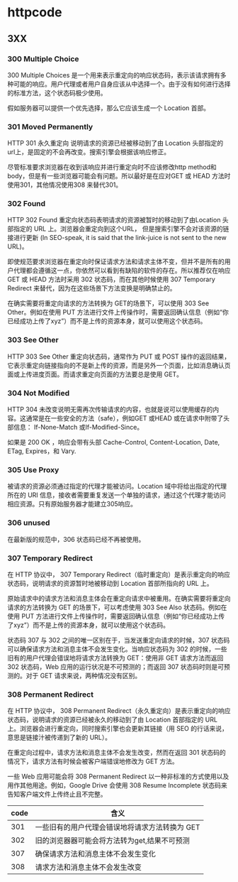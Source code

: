# httpcode

## 3XX

### 300 Multiple Choice

300 Multiple Choices 是一个用来表示重定向的响应状态码，表示该请求拥有多种可能的响应。用户代理或者用户自身应该从中选择一个。由于没有如何进行选择的标准方法，这个状态码极少使用。

假如服务器可以提供一个优先选择，那么它应该生成一个  Location 首部。

### 301 Moved Permanently

HTTP 301 永久重定向 说明请求的资源已经被移动到了由 Location 头部指定的url上，是固定的不会再改变。搜索引擎会根据该响应修正。

尽管标准要求浏览器在收到该响应并进行重定向时不应该修改http method和body，但是有一些浏览器可能会有问题。所以最好是在应对GET 或 HEAD 方法时使用301，其他情况使用308 来替代301。

### 302 Found

HTTP 302 Found 重定向状态码表明请求的资源被暂时的移动到了由Location 头部指定的 URL 上。浏览器会重定向到这个URL， 但是搜索引擎不会对该资源的链接进行更新 (In SEO-speak, it is said that the link-juice is not sent to the new URL)。

即使规范要求浏览器在重定向时保证请求方法和请求主体不变，但并不是所有的用户代理都会遵循这一点，你依然可以看到有缺陷的软件的存在。所以推荐仅在响应 GET 或 HEAD 方法时采用 302 状态码，而在其他时候使用 307 Temporary Redirect 来替代，因为在这些场景下方法变换是明确禁止的。

在确实需要将重定向请求的方法转换为 GET的场景下，可以使用 303 See Other。例如在使用 PUT 方法进行文件上传操作时，需要返回确认信息（例如“你已经成功上传了xyz”）而不是上传的资源本身，就可以使用这个状态码。

### 303 See Other

HTTP 303 See Other 重定向状态码，通常作为 PUT 或 POST 操作的返回结果，它表示重定向链接指向的不是新上传的资源，而是另外一个页面，比如消息确认页面或上传进度页面。而请求重定向页面的方法要总是使用 GET。

### 304 Not Modified

HTTP 304 未改变说明无需再次传输请求的内容，也就是说可以使用缓存的内容。这通常是在一些安全的方法（safe），例如GET 或HEAD 或在请求中附带了头部信息： If-None-Match 或If-Modified-Since。

如果是 200 OK ，响应会带有头部 Cache-Control, Content-Location, Date, ETag, Expires，和 Vary.

### 305 Use Proxy

被请求的资源必须通过指定的代理才能被访问。Location 域中将给出指定的代理所在的 URI 信息，接收者需要重复发送一个单独的请求，通过这个代理才能访问相应资源。只有原始服务器才能建立305响应。

### 306 unused

在最新版的规范中，306 状态码已经不再被使用。

### 307 Temporary Redirect

在 HTTP 协议中， 307 Temporary Redirect（临时重定向）是表示重定向的响应状态码，说明请求的资源暂时地被移动到  Location 首部所指向的 URL 上。

原始请求中的请求方法和消息主体会在重定向请求中被重用。在确实需要将重定向请求的方法转换为  GET 的场景下，可以考虑使用 303 See Also 状态码。例如在使用 PUT 方法进行文件上传操作时，需要返回确认信息（例如“你已经成功上传了xyz”）而不是上传的资源本身，就可以使用这个状态码。

状态码 307 与 302 之间的唯一区别在于，当发送重定向请求的时候，307 状态码可以确保请求方法和消息主体不会发生变化。当响应状态码为 302 的时候，一些旧有的用户代理会错误地将请求方法转换为 GET：使用非 GET 请求方法而返回 302 状态码，Web 应用的运行状况是不可预测的；而返回 307 状态码时则是可预测的。对于 GET 请求来说，两种情况没有区别。

### 308 Permanent Redirect

在 HTTP 协议中， 308 Permanent Redirect（永久重定向）是表示重定向的响应状态码，说明请求的资源已经被永久的移动到了由 Location 首部指定的 URL 上。浏览器会进行重定向，同时搜索引擎也会更新其链接（用 SEO 的行话来说，意思是链接汁被传递到了新的 URL）。

在重定向过程中，请求方法和消息主体不会发生改变，然而在返回 301 状态码的情况下，请求方法有时候会被客户端错误地修改为 GET 方法。

一些 Web 应用可能会将 308 Permanent Redirect 以一种非标准的方式使用以及用作其他用途。例如，Google Drive 会使用 308 Resume Incomplete 状态码来告知客户端文件上传终止且不完整。
 
| code | 含义|
| --- | --- |
|301|一些旧有的用户代理会错误地将请求方法转换为 GET |
|302|旧的浏览器器可能会将方法转为get,结果不可预测 |
|307|确保请求方法和消息主体不会发生变化|
|308|请求方法和消息主体不会发生改变|